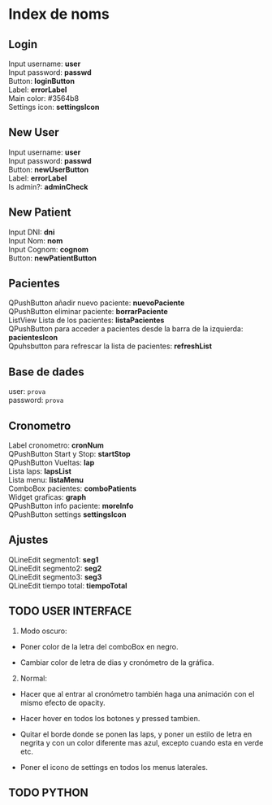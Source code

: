 # Index de noms

## Login

Input username: **user** \
Input password: **passwd** \
Button: **loginButton** \
Label: **errorLabel** \
Main color: #3564b8 \
Settings icon: **settingsIcon**

## New User

Input username: **user** \
Input password: **passwd** \
Button: **newUserButton** \
Label: **errorLabel** \
Is admin?: **adminCheck**

## New Patient

Input DNI: **dni** \
Input Nom: **nom** \
Input Cognom: **cognom** \
Button: **newPatientButton**

## Pacientes

QPushButton añadir nuevo paciente: **nuevoPaciente** \
QPushButton eliminar paciente: **borrarPaciente** \
ListView Lista de los pacientes: **listaPacientes** \
QPushButton para acceder a pacientes desde la barra de la izquierda: **pacientesIcon** \
Qpuhsbutton para refrescar la lista de pacientes: **refreshList**

## Base de dades

user: `prova` \
password: `prova`

## Cronometro

Label cronometro: **cronNum** \
QPushButton Start y Stop: **startStop** \
QPushButton Vueltas: **lap** \
Lista laps: **lapsList** \
Lista menu: **listaMenu** \
ComboBox pacientes: **comboPatients** \
Widget graficas: **graph** \
QPushButton info paciente: **moreInfo** \
QPushButton settings **settingsIcon**

## Ajustes

QLineEdit segmento1: **seg1** \
QLineEdit segmento2: **seg2** \
QLineEdit segmento3: **seg3** \
QLineEdit tiempo total: **tiempoTotal**

## TODO USER INTERFACE

1. Modo oscuro:

- Poner color de la letra del comboBox en negro.

- Cambiar color de letra de dias y cronómetro de la gráfica.

2. Normal:

- Hacer que al entrar al cronómetro también haga una animación con el mismo efecto de opacity.

- Hacer hover en todos los botones y pressed tambien.

- Quitar el borde donde se ponen las laps, y poner un estilo de letra en negrita y con un color diferente mas azul, excepto cuando esta en verde etc.

- Poner el icono de settings en todos los menus laterales.

## TODO PYTHON

